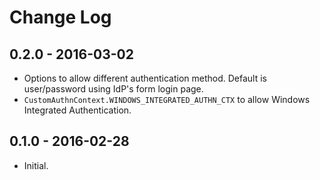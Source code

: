 # Change Log

## 0.2.0 - 2016-03-02

* Options to allow different authentication method. Default is user/password using IdP's form login page.
* `CustomAuthnContext.WINDOWS_INTEGRATED_AUTHN_CTX` to allow Windows Integrated Authentication.

## 0.1.0 - 2016-02-28

* Initial.
